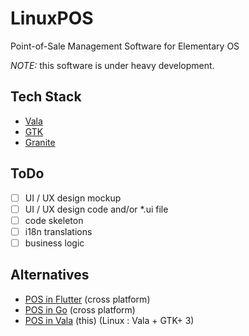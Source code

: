 # LinuxPOS
Point-of-Sale Management Software for Elementary OS

_NOTE:_ this software is under heavy development.

## Tech Stack
- [Vala](https://valadoc.org/)
- [GTK](https://valadoc.org/gtk+-3.0/Gtk.html)
- [Granite](https://github.com/elementary/granite)

## ToDo

- [ ] UI / UX design mockup
- [ ] UI / UX design code and/or \*.ui file
- [ ] code skeleton
- [ ] i18n translations
- [ ] business logic

## Alternatives

- [POS in Flutter](https://github.com/abanoubhannaazer/posflutter) (cross platform)
- [POS in Go](https://github.com/abanoubhannaazer/pos) (cross platform)
- [POS in Vala](https://github.com/abanoubhannaazer/LinuxPOS) (this) (Linux : Vala + GTK+ 3)
